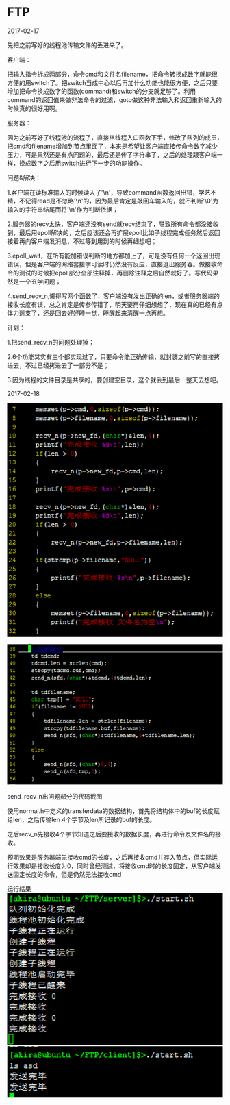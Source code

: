 # FTP
2017-02-17

先把之前写好的线程池传输文件的丢进来了。

客户端：

把输入指令拆成两部分，命令cmd和文件名filename，把命令转换成数字就能很方便的用switch了。把switch当成中心以后再加什么功能也能很方便，之后只要增加把命令换成数字的函数(command)和switch的分支就足够了。利用command的返回值来做非法命令的过滤，goto做这种非法输入和返回重新输入的时候真的很好用啊。

服务器：

因为之前写好了线程池的流程了，直接从线程入口函数下手，修改了队列的成员，把cmd和filename增加到节点里面了，本来是希望让客户端直接传命令数字减少压力，可是果然还是有点问题的，最后还是传了字符串了，之后的处理跟客户端一样，换成数字之后用switch进行下一步的功能操作。

问题&解决：

1.客户端在读标准输入的时候读入了'\n'，导致command函数返回出错，学艺不精，不记得read是不忽略'\n'的，因为最后肯定是敲回车输入的，就不判断'\0'为输入的字符串结尾而将'\n'作为判断依据；

2.服务器的recv太快，客户端还没有send就recv结束了，导致所有命令都没接收到，最后用epoll解决的，之后应该还会再扩展epoll比如子线程完成任务然后返回接着再向客户端发消息，不过等到用到的时候再细想吧；

3.epoll_wait，在所有能加错误判断的地方都加上了，可是没有任何一个返回出现错误，但是客户端的网络套接字可读时仍然没有反应，直接退出服务器。做接收命令的测试的时候把epoll部分全部注释掉，再删除注释之后自然就好了。写代码果然是一个玄学问题；

4.send_recv_n,懒得写两个函数了，客户端没有发出正确的len，或者服务器端的接收长度有误，总之肯定是传参传错了，明天要再仔细想想了，现在真的已经有点体力透支了，还是回去好好睡一觉，睡醒起来清醒一点再想。

计划：

1.把send_recv_n的问题处理掉；

2.6个功能其实有三个都实现过了，只要命令能正确传输，就封装之前写的直接拷进去，不过已经拷进去了一部分不是；

3.因为线程的文件目录是共享的，要创建空目录，这个就丢到最后一整天去想吧。

2017-02-18

![image](https://github.com/AkiraMo/FTP/blob/dev/bugimg/server%E9%97%AE%E9%A2%98%E9%83%A8%E5%88%86%E6%BA%90%E7%A0%81.png)

![image](https://github.com/AkiraMo/FTP/blob/dev/bugimg/client%E9%97%AE%E9%A2%98%E9%83%A8%E5%88%86%E6%BA%90%E7%A0%81.png)

send_recv_n出问题部分的代码截图

使用normal.h中定义的transferdata的数据结构，首先将结构体中的buf的长度赋给len，之后传输len 4个字节及len所记录的buf的长度。

之后recv_n先接收4个字节知道之后要接收的数据长度，再进行命令及文件名的接收。

预期效果是服务器端先接收cmd的长度，之后再接收cmd并存入节点，但实际运行效果却是接收长度为0，同时曾经测试，将接收cmd时的长度固定，从客户端发送固定长度的命令，但是仍然无法接收cmd

运行结果
![image](https://github.com/AkiraMo/FTP/blob/dev/bugimg/server%E7%BB%93%E6%9E%9C.png)
![image](https://github.com/AkiraMo/FTP/blob/dev/bugimg/client%E7%BB%93%E6%9E%9C.png)

